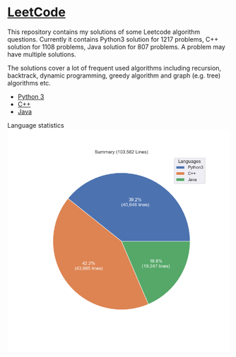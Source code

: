 # [LeetCode](https://leetcode.com/)

This repository contains my solutions of some Leetcode algorithm questions.
Currently it contains Python3 solution for 1217 problems, C++ solution for 1108 problems, Java solution for 807 problems.
A problem may have multiple solutions.

The solutions cover a lot of frequent used algorithms including recursion, backtrack, dynamic programming, greedy algorithm and graph (e.g. tree) algorithms etc.

* [Python 3](python3.md)
* [C++](cpp.md)
* [Java](java.md)

Language statistics
![summary](images/pie.png)
